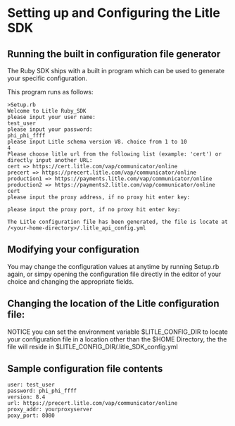 Setting up and Configuring the Litle SDK
=========================================

Running the built in configuration file generator
-------------------------------------------------
The Ruby SDK ships with a built in program which can be used to generate your specific configuration.

This program runs as follows:
   
```
>Setup.rb 
Welcome to Litle Ruby_SDK
please input your user name:
test_user
please input your password:
phi_phi_ffff
please input Litle schema version V8. choice from 1 to 10
4
Please choose litle url from the following list (example: 'cert') or directly input another URL:
cert => https://cert.litle.com/vap/communicator/online
precert => https://precert.litle.com/vap/communicator/online
production1 => https://payments.litle.com/vap/communicator/online
production2 => https://payments2.litle.com/vap/communicator/online
cert
please input the proxy address, if no proxy hit enter key: 

please input the proxy port, if no proxy hit enter key: 

The Litle configuration file has been generated, the file is locate at /<your-home-directory>/.litle_api_config.yml 
```

Modifying your configuration
----------------------------
You may change the configuration values at anytime by running Setup.rb again, or simpy opening the configuration file directly in the editor of your choice and changing the appropriate fields. 

Changing the location of the Litle configuration file:
------------------------------------------------------
NOTICE you can set the environment variable $LITLE_CONFIG_DIR to locate your configuration file in a location other than the $HOME Directory, the the file will reside in $LITLE_CONFIG_DIR/.litle_SDK_config.yml  

Sample configuration file contents
----------------------------------
```
user: test_user
password: phi_phi_ffff
version: 8.4
url: https://precert.litle.com/vap/communicator/online
proxy_addr: yourproxyserver
poxy_port: 8080
```
